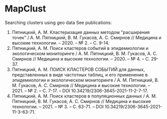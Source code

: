 # MapClust
Searching clusters using geo data
See publications:
1) Пятницкий, А. М. Кластеризация данных методом "расширения точек" / А. М. Пятницкий, В. М. Гукасов, А. С. Смирнов // Медицина и высокие технологии. – 2020. – № 2. – С. 9-14.
2) Пятницкий, А. М. Поиск кластеров событий в эпидемиологии и экологическом мониторинге / А. М. Пятницкий, В. М. Гукасов, А. С. Смирнов // Медицина и высокие технологии. – 2020. – № 4. – С. 29-37.
3) Пятницкий, А. М. ПОИСК КЛАСТЕРОВ СОБЫТИЙ для данных, представленных в виде частотных таблиц, и его применение в эпидемиологии и экологическом мониторинге / А. М. Пятницкий, В. М. Гукасов, А. С. Смирнов // Медицина и высокие технологии. – 2021. – № 2. – С. 7-17. – DOI 10.34219/2306-3645-2021-11-2-7-17.
4) Пятницкий, А. М. Поиск кластеров в популяционных данных / А. М. Пятницкий, В. М. Гукасов, А. С. Смирнов // Медицина и высокие технологии. – 2021. – № 3. – С. 63-71. – DOI 10.34219/2306-3645-2021-11-3-63-71.

